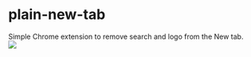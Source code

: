 # plain-new-tab
Simple Chrome extension to remove search and logo from the New tab.
<br />
<img 
  src="https://content.screencast.com/users/pronoid/folders/Default/media/7ebbb1b7-8306-47a3-8ecc-2763356496b6/demo.png" 
/>
